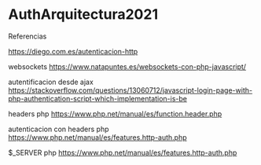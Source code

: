 # AuthArquitectura2021


Referencias

https://diego.com.es/autenticacion-http

websockets https://www.natapuntes.es/websockets-con-php-javascript/

autentificacion desde ajax https://stackoverflow.com/questions/13060712/javascript-login-page-with-php-authentication-script-which-implementation-is-be

headers php https://www.php.net/manual/es/function.header.php

autenticacion con headers php https://www.php.net/manual/es/features.http-auth.php

$_SERVER php https://www.php.net/manual/es/features.http-auth.php

